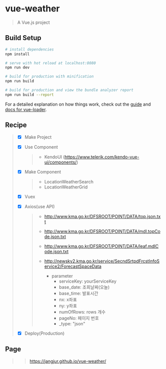 # vue-weather

> A Vue.js project

## Build Setup

```bash
# install dependencies
npm install

# serve with hot reload at localhost:8080
npm run dev

# build for production with minification
npm run build

# build for production and view the bundle analyzer report
npm run build --report
```

For a detailed explanation on how things work, check out the [guide](http://vuejs-templates.github.io/webpack/) and [docs for vue-loader](http://vuejs.github.io/vue-loader).

## Recipe
>
> - [x] Make Project
> - [x] Use Component
>   > - KendoUI (https://www.telerik.com/kendo-vue-ui/components/)
> - [x] Make Component
>
>   > - LocationWeatherSearch
>   > - LocationWeatherGrid
>
> - [x] Vuex
> - [x] Axios(use API)
>
>   > - http://www.kma.go.kr/DFSROOT/POINT/DATA/top.json.txt   
>   > - http://www.kma.go.kr/DFSROOT/POINT/DATA/mdl.topCode.json.txt   
>   > - http://www.kma.go.kr/DFSROOT/POINT/DATA/leaf.mdlCode.json.txt   
>   >
>   > - http://newsky2.kma.go.kr/service/SecndSrtpdFrcstInfoService2/ForecastSpaceData   
>   >   - parameter   
>   >     - serviceKey: yourServiceKey   
>   >     - base_date: 조회날짜(오늘)   
>   >     - base_time: 발표시간   
>   >     - nx: x좌표   
>   >     - ny: y좌표   
>   >     - numOfRows: rows 개수   
>   >     - pageNo: 페이지 번호   
>   >     - _type: "json"   
>   >
> - [x] Deploy(Production)

## Page
>
>   > https://jangjur.github.io/vue-weather/
